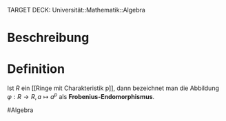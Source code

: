 TARGET DECK: Universität::Mathematik::Algebra

# Beschreibung


# Definition
Ist $R$ ein [[Ringe mit Charakteristik p]], dann bezeichnet man die Abbildung $\varphi: R \to R, a \mapsto a^p$ als **Frobenius-Endomorphismus**.

#Algebra 


